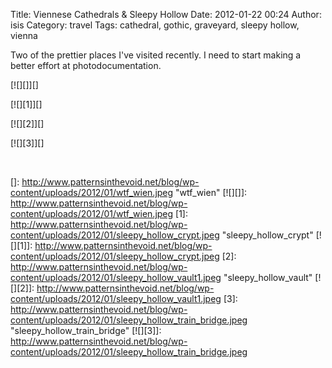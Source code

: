 Title: Viennese Cathedrals & Sleepy Hollow
Date: 2012-01-22 00:24
Author: isis
Category: travel
Tags: cathedral, gothic, graveyard, sleepy hollow, vienna

Two of the prettier places I've visited recently. I need to start making
a better effort at photodocumentation.

[![][]][]

[![][1]][]

[![][2]][]

[![][3]][]

 

  []: http://www.patternsinthevoid.net/blog/wp-content/uploads/2012/01/wtf_wien.jpeg
    "wtf_wien"
  [![][]]: http://www.patternsinthevoid.net/blog/wp-content/uploads/2012/01/wtf_wien.jpeg
  [1]: http://www.patternsinthevoid.net/blog/wp-content/uploads/2012/01/sleepy_hollow_crypt.jpeg
    "sleepy_hollow_crypt"
  [![][1]]: http://www.patternsinthevoid.net/blog/wp-content/uploads/2012/01/sleepy_hollow_crypt.jpeg
  [2]: http://www.patternsinthevoid.net/blog/wp-content/uploads/2012/01/sleepy_hollow_vault1.jpeg
    "sleepy_hollow_vault"
  [![][2]]: http://www.patternsinthevoid.net/blog/wp-content/uploads/2012/01/sleepy_hollow_vault1.jpeg
  [3]: http://www.patternsinthevoid.net/blog/wp-content/uploads/2012/01/sleepy_hollow_train_bridge.jpeg
    "sleepy_hollow_train_bridge"
  [![][3]]: http://www.patternsinthevoid.net/blog/wp-content/uploads/2012/01/sleepy_hollow_train_bridge.jpeg
